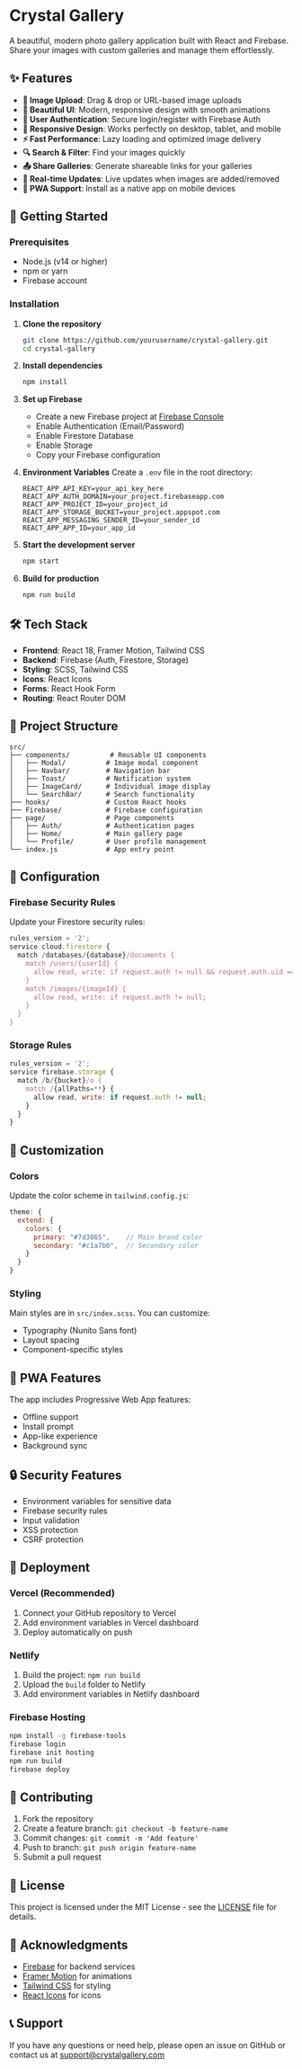 # Crystal Gallery

A beautiful, modern photo gallery application built with React and Firebase. Share your images with custom galleries and manage them effortlessly.

## ✨ Features

- **📸 Image Upload**: Drag & drop or URL-based image uploads
- **🎨 Beautiful UI**: Modern, responsive design with smooth animations
- **🔐 User Authentication**: Secure login/register with Firebase Auth
- **📱 Responsive Design**: Works perfectly on desktop, tablet, and mobile
- **⚡ Fast Performance**: Lazy loading and optimized image delivery
- **🔍 Search & Filter**: Find your images quickly
- **📤 Share Galleries**: Generate shareable links for your galleries
- **🔄 Real-time Updates**: Live updates when images are added/removed
- **📱 PWA Support**: Install as a native app on mobile devices

## 🚀 Getting Started

### Prerequisites

- Node.js (v14 or higher)
- npm or yarn
- Firebase account

### Installation

1. **Clone the repository**
   ```bash
   git clone https://github.com/yourusername/crystal-gallery.git
   cd crystal-gallery
   ```

2. **Install dependencies**
   ```bash
   npm install
   ```

3. **Set up Firebase**
   - Create a new Firebase project at [Firebase Console](https://console.firebase.google.com/)
   - Enable Authentication (Email/Password)
   - Enable Firestore Database
   - Enable Storage
   - Copy your Firebase configuration

4. **Environment Variables**
   Create a `.env` file in the root directory:
   ```env
   REACT_APP_API_KEY=your_api_key_here
   REACT_APP_AUTH_DOMAIN=your_project.firebaseapp.com
   REACT_APP_PROJECT_ID=your_project_id
   REACT_APP_STORAGE_BUCKET=your_project.appspot.com
   REACT_APP_MESSAGING_SENDER_ID=your_sender_id
   REACT_APP_APP_ID=your_app_id
   ```

5. **Start the development server**
   ```bash
   npm start
   ```

6. **Build for production**
   ```bash
   npm run build
   ```

## 🛠️ Tech Stack

- **Frontend**: React 18, Framer Motion, Tailwind CSS
- **Backend**: Firebase (Auth, Firestore, Storage)
- **Styling**: SCSS, Tailwind CSS
- **Icons**: React Icons
- **Forms**: React Hook Form
- **Routing**: React Router DOM

## 📁 Project Structure

```
src/
├── components/          # Reusable UI components
│   ├── Modal/          # Image modal component
│   ├── Navbar/         # Navigation bar
│   ├── Toast/          # Notification system
│   ├── ImageCard/      # Individual image display
│   └── SearchBar/      # Search functionality
├── hooks/              # Custom React hooks
├── Firebase/           # Firebase configuration
├── page/               # Page components
│   ├── Auth/           # Authentication pages
│   ├── Home/           # Main gallery page
│   └── Profile/        # User profile management
└── index.js            # App entry point
```

## 🔧 Configuration

### Firebase Security Rules

Update your Firestore security rules:

```javascript
rules_version = '2';
service cloud.firestore {
  match /databases/{database}/documents {
    match /users/{userId} {
      allow read, write: if request.auth != null && request.auth.uid == userId;
    }
    match /images/{imageId} {
      allow read, write: if request.auth != null;
    }
  }
}
```

### Storage Rules

```javascript
rules_version = '2';
service firebase.storage {
  match /b/{bucket}/o {
    match /{allPaths=**} {
      allow read, write: if request.auth != null;
    }
  }
}
```

## 🎨 Customization

### Colors
Update the color scheme in `tailwind.config.js`:

```javascript
theme: {
  extend: {
    colors: {
      primary: "#7d3865",    // Main brand color
      secondary: "#c1a7b0",  // Secondary color
    }
  }
}
```

### Styling
Main styles are in `src/index.scss`. You can customize:
- Typography (Nunito Sans font)
- Layout spacing
- Component-specific styles

## 📱 PWA Features

The app includes Progressive Web App features:
- Offline support
- Install prompt
- App-like experience
- Background sync

## 🔒 Security Features

- Environment variables for sensitive data
- Firebase security rules
- Input validation
- XSS protection
- CSRF protection

## 🚀 Deployment

### Vercel (Recommended)
1. Connect your GitHub repository to Vercel
2. Add environment variables in Vercel dashboard
3. Deploy automatically on push

### Netlify
1. Build the project: `npm run build`
2. Upload the `build` folder to Netlify
3. Add environment variables in Netlify dashboard

### Firebase Hosting
```bash
npm install -g firebase-tools
firebase login
firebase init hosting
npm run build
firebase deploy
```

## 🤝 Contributing

1. Fork the repository
2. Create a feature branch: `git checkout -b feature-name`
3. Commit changes: `git commit -m 'Add feature'`
4. Push to branch: `git push origin feature-name`
5. Submit a pull request

## 📄 License

This project is licensed under the MIT License - see the [LICENSE](LICENSE) file for details.

## 🙏 Acknowledgments

- [Firebase](https://firebase.google.com/) for backend services
- [Framer Motion](https://www.framer.com/motion/) for animations
- [Tailwind CSS](https://tailwindcss.com/) for styling
- [React Icons](https://react-icons.github.io/react-icons/) for icons

## 📞 Support

If you have any questions or need help, please open an issue on GitHub or contact us at support@crystalgallery.com
